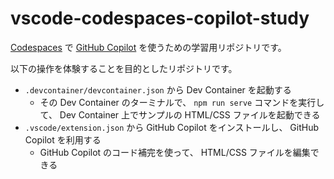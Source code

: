 # vscode-codespaces-copilot-study

[Codespaces](https://docs.github.com/ja/codespaces) で [GitHub Copilot](https://docs.github.com/ja/copilot) を使うための学習用リポジトリです。

以下の操作を体験することを目的としたリポジトリです。

- `.devcontainer/devcontainer.json` から Dev Container を起動する
  - その Dev Container のターミナルで、 `npm run serve` コマンドを実行して、 Dev Container 上でサンプルの HTML/CSS ファイルを起動できる
- `.vscode/extension.json` から GitHub Copilot をインストールし、 GitHub Copilot を利用する
  - GitHub Copilot のコード補完を使って、 HTML/CSS ファイルを編集できる
